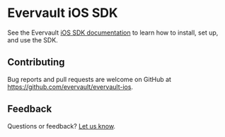 # Evervault iOS SDK

See the Evervault [iOS SDK documentation](https://docs.evervault.com/sdks/ios) to learn how to install, set up, and use the SDK.

## Contributing

Bug reports and pull requests are welcome on GitHub at https://github.com/evervault/evervault-ios.

## Feedback

Questions or feedback? [Let us know](mailto:support@evervault.com).

